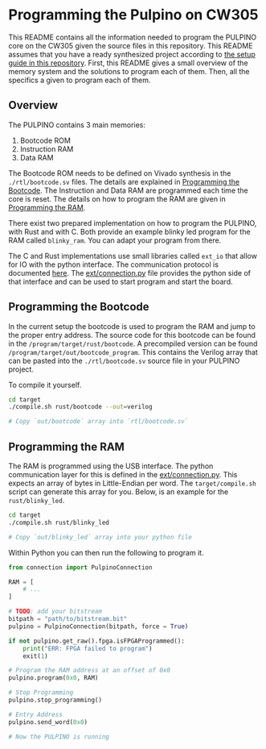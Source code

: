 # Programming the Pulpino on CW305

This README contains all the information needed to program the PULPINO core on
the CW305 given the source files in this repository. This README assumes that
you have a ready synthesized project according to [the setup guide in this
repository](../setup/README.md). First, this README gives a small overview of
the memory system and the solutions to program each of them. Then, all the
specifics a given to program each of them.

## Overview

The PULPINO contains 3 main memories:

1. Bootcode ROM
2. Instruction RAM
3. Data RAM

The Bootcode ROM needs to be defined on Vivado synthesis in the
`./rtl/bootcode.sv` files. The details are explained in [Programming the
Bootcode](#programming-the-bootcode). The Instruction and Data RAM are
programmed each time the core is reset. The details on how to program the RAM
are given in [Programming the RAM](#programming-the-ram).

There exist two prepared implementation on how to program the PULPINO, with Rust
and with C. Both provide an example blinky led program for the RAM called
`blinky_ram`. You can adapt your program from there.

The C and Rust implementations use small libraries called `ext_io` that allow
for IO with the python interface. The communication protocol is documented
[here](../docs/usb-communication.md). The
[ext/connection.py](./ext/connection.py) file provides the python side of that
interface and can be used to start program and start the board.

## Programming the Bootcode

In the current setup the bootcode is used to program the RAM and jump to the
proper entry address. The source code for this bootcode can be found in the
`/program/target/rust/bootcode`. A precompiled version can be found
`/program/target/out/bootcode_program`. This contains the Verilog array that can
be pasted into the `./rtl/bootcode.sv` source file in your PULPINO project.

To compile it yourself.

```bash
cd target
./compile.sh rust/bootcode --out=verilog

# Copy `out/bootcode` array into `rtl/bootcode.sv`
```

## Programming the RAM

The RAM is programmed using the USB interface. The python communication layer
for this is defined in the [ext/connection.py](./ext/connection.py). This
expects an array of bytes in Little-Endian per word. The `target/compile.sh`
script can generate this array for you. Below, is an example for the
`rust/blinky_led`.

```bash
cd target
./compile.sh rust/blinky_led

# Copy `out/blinky_led` array into your python file
```

Within Python you can then run the following to program it.

```python
from connection import PulpinoConnection

RAM = [
	# ...
]

# TODO: add your bitstream
bitpath = "path/to/bitstream.bit"
pulpino = PulpinoConnection(bitpath, force = True)

if not pulpino.get_raw().fpga.isFPGAProgrammed():
    print("ERR: FPGA failed to program")
    exit(1)

# Program the RAM address at an offset of 0x0
pulpino.program(0x0, RAM)

# Stop Programming
pulpino.stop_programming()

# Entry Address
pulpino.send_word(0x0)

# Now the PULPINO is running
```

